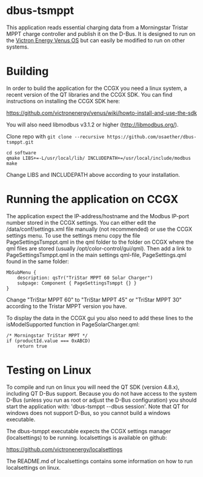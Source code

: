 dbus-tsmppt
===========

This application reads essential charging data from a Morningstar Tristar MPPT charge controller and publish it on the D-Bus. It is designed to run on the [Victron Energy Venus OS](https://github.com/victronenergy/venus) but can easily be modified to run on other systems.

Building
========

In order to build the application for the CCGX you need a linux system, a recent version of the QT libraries and the CCGX SDK. You can find instructions on installing the CCGX SDK here:

https://github.com/victronenergy/venus/wiki/howto-install-and-use-the-sdk

You will also need libmodbus v3.1.2 or higher (http://libmodbus.org/).

Clone repo with `git clone --recursive https://github.com/osaether/dbus-tsmppt.git`

    cd software
    qmake LIBS+=-L/usr/local/lib/ INCLUDEPATH+=/usr/local/include/modbus
    make

Change LIBS and INCLUDEPATH above according to your installation.

Running the application on CCGX
===============================

The application expect the IP-address/hostname and the Modbus IP-port number stored in the CCGX settings. You can either edit the /data/conf/settings.xml file manually (not recommended) or use the CCGX settings menu. To use the settings menu copy the file PageSettingsTsmppt.qml in the qml folder to the folder on CCGX where the qml files are stored (usually /opt/color-control/gui/qml). Then add a link to PageSettingsTsmppt.qml in the main settings qml-file, PageSettings.qml found in the same folder:

    MbSubMenu {
        description: qsTr("TriStar MPPT 60 Solar Charger")
        subpage: Component { PageSettingsTsmppt {} }
    }

Change "TriStar MPPT 60" to "TriStar MPPT 45" or "TriStar MPPT 30" according to the Tristar MPPT version you have.

To display the data in the CCGX gui you also need to add these lines to the isModelSupported function in PageSolarCharger.qml:

    /* Morningstar TriStar MPPT */
    if (productId.value === 0xABCD)
        return true

Testing on Linux
================

To compile and run on linux you will need the QT SDK (version 4.8.x), including QT D-Bus support. Because you do not have access to the system D-Bus (unless you run as root or adjust the D-Bus configuration) you should start the application with: 'dbus-tsmppt --dbus session'. Note that QT for windows does not support D-Bus, so you cannot build a windows executable.

The dbus-tsmppt executable expects the CCGX settings manager (localsettings) to be running. localsettings is available on github:

https://github.com/victronenergy/localsettings

The README.md of localsettings contains some information on how to run localsettings on linux.

